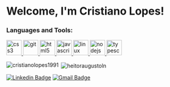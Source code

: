# Welcome, I'm Cristiano Lopes!

<h3 align="left">Languages and Tools:</h3>
<p align="left"> <a href="https://www.w3schools.com/css/" target="_blank"> <img src="https://devicons.github.io/devicon/devicon.git/icons/css3/css3-original-wordmark.svg" alt="css3" width="40" height="40"/> </a> <a href="https://www.electronjs.org" target="_blank"> <img src="https://www.vectorlogo.zone/logos/git-scm/git-scm-icon.svg" alt="git" width="40" height="40"/> </a> <a href="https://www.w3.org/html/" target="_blank"> <img src="https://devicons.github.io/devicon/devicon.git/icons/html5/html5-original-wordmark.svg" alt="html5" width="40" height="40"/> </a> <a href="https://developer.mozilla.org/en-US/docs/Web/JavaScript" target="_blank"> <img src="https://devicons.github.io/devicon/devicon.git/icons/javascript/javascript-original.svg" alt="javascript" width="40" height="40"/> </a> <a href="https://www.linux.org/" target="_blank"> <img src="https://devicons.github.io/devicon/devicon.git/icons/linux/linux-original.svg" alt="linux" width="40" height="40"/> </a> <a href="https://nodejs.org" target="_blank"> <img src="https://devicons.github.io/devicon/devicon.git/icons/nodejs/nodejs-original-wordmark.svg" alt="nodejs" width="40" height="40"/> </a> <a href="https://reactjs.org/" target="_blank">
  
   <a href="https://www.typescriptlang.org/" target="_blank"> 
 <img src="https://devicons.github.io/devicon/devicon.git/icons/typescript/typescript-original.svg" alt="typescript" width="40" height="40"/> </a> </p>

<p><img align="left" src="https://github-readme-stats.vercel.app/api/top-langs?username=cristianolopes1991&show_icons=true&locale=en&layout=compact" alt="cristianolopes1991" /></p>

<p>&nbsp;<img align="center" src="https://github-readme-stats.vercel.app/api?username=cristianolopes1991&show_icons=true&locale=en" alt="heitoraugustoln" /></p>

[![Linkedin Badge](https://img.shields.io/badge/-LinkedIn-blue?style=flat-square&logo=Linkedin&logoColor=white&link=https://www.linkedin.com/in/cristianoprogrammer/)](https://www.linkedin.com/in/cristianoprogrammer/) [![Gmail Badge](https://img.shields.io/badge/-cristiano.br101ne@gmail.com-ff2400?style=flat-square&logo=Gmail&logoColor=white&link=mailto:cristiano.br101ne@gmail.com)](mailto:cristiano.br101ne@gmail.com)
